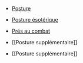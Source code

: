 
-   [Posture](../../../2.%20Talents/1.%20Talent%20de%20base/Posture.md) 
      
-   [Posture ésotérique](../../../2.%20Talents/2.%20Talent%20amméliorant%20un%20talent%20de%20base/Posture/Posture%20ésotérique.md)
    
-   [Prés au combat](../../../2.%20Talents/2.%20Talent%20amméliorant%20un%20talent%20de%20base/Posture/Prés%20au%20combat.md)

-   [[Posture supplémentaire]]
    
-   [[Posture supplémentaire]]